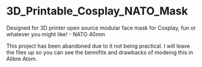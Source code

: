 # 3D_Printable_Cosplay_NATO_Mask
Designed for 3D printer open source modular face mask for Cosplay, fun or whatever you might like!  - NATO 40mm

This project has been abandoned due to it not being practical.  I will leave the files up so you can see the bennifits and drawbacks of modeing this in Alibre Atom.   


